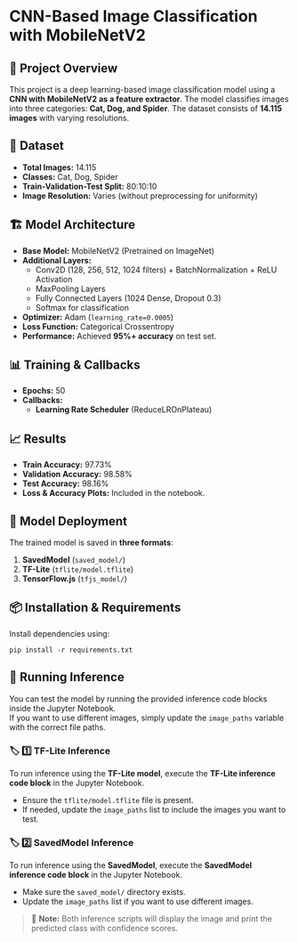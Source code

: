 # CNN-Based Image Classification with MobileNetV2

## 📌 Project Overview
This project is a deep learning-based image classification model using a **CNN with MobileNetV2 as a feature extractor**. The model classifies images into three categories: **Cat, Dog, and Spider**. The dataset consists of **14.115 images** with varying resolutions.

## 📂 Dataset
- **Total Images:** 14.115
- **Classes:** Cat, Dog, Spider
- **Train-Validation-Test Split:** 80:10:10
- **Image Resolution:** Varies (without preprocessing for uniformity)

## 🏗️ Model Architecture
- **Base Model:** MobileNetV2 (Pretrained on ImageNet)
- **Additional Layers:**
  - Conv2D (128, 256, 512, 1024 filters) + BatchNormalization + ReLU Activation
  - MaxPooling Layers
  - Fully Connected Layers (1024 Dense, Dropout 0.3)
  - Softmax for classification
- **Optimizer:** Adam (`learning_rate=0.0005`)
- **Loss Function:** Categorical Crossentropy
- **Performance:** Achieved **95%+ accuracy** on test set.

## 📊 Training & Callbacks
- **Epochs:** 50
- **Callbacks:**
  - **Learning Rate Scheduler** (ReduceLROnPlateau)

## 📈 Results
- **Train Accuracy:** 97.73%
- **Validation Accuracy:** 98.58%
- **Test Accuracy:** 98.16%
- **Loss & Accuracy Plots:** Included in the notebook.

## 🚀 Model Deployment
The trained model is saved in **three formats**:
1. **SavedModel** (`saved_model/`)
2. **TF-Lite** (`tflite/model.tflite`)
3. **TensorFlow.js** (`tfjs_model/`)

## 📦 Installation & Requirements
Install dependencies using:
```
pip install -r requirements.txt
```

## 🚀 Running Inference  
You can test the model by running the provided inference code blocks inside the Jupyter Notebook.  
If you want to use different images, simply update the `image_paths` variable with the correct file paths.  

### 🏷️ 1️⃣ TF-Lite Inference  
To run inference using the **TF-Lite model**, execute the **TF-Lite inference code block** in the Jupyter Notebook.  

- Ensure the `tflite/model.tflite` file is present.  
- If needed, update the `image_paths` list to include the images you want to test.  

### 🏷️ 2️⃣ SavedModel Inference  
To run inference using the **SavedModel**, execute the **SavedModel inference code block** in the Jupyter Notebook.  

- Make sure the `saved_model/` directory exists.  
- Update the `image_paths` list if you want to use different images.  

> 📌 **Note:** Both inference scripts will display the image and print the predicted class with confidence scores.
